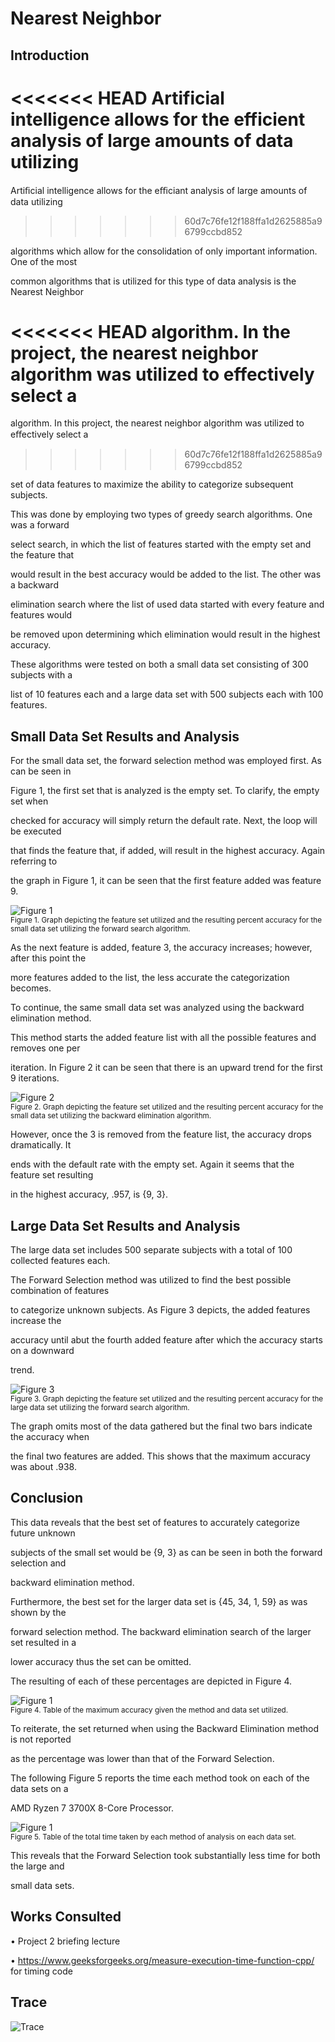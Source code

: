 ﻿# Nearest Neighbor

## Introduction

<<<<<<< HEAD
Artificial intelligence allows for the efficient analysis of large amounts of data utilizing
=======
Artiﬁcial intelligence allows for the eﬃciant analysis of large amounts of data utilizing
>>>>>>> 60d7c76fe12f188ffa1d2625885a96799ccbd852

algorithms which allow for the consolidation of only important information. One of the most

common algorithms that is utilized for this type of data analysis is the Nearest Neighbor

<<<<<<< HEAD
algorithm. In the project, the nearest neighbor algorithm was utilized to effectively select a
=======
algorithm. In this project, the nearest neighbor algorithm was utilized to eﬀectively select a
>>>>>>> 60d7c76fe12f188ffa1d2625885a96799ccbd852

set of data features to maximize the ability to categorize subsequent subjects.

This was done by employing two types of greedy search algorithms. One was a forward

select search, in which the list of features started with the empty set and the feature that

would result in the best accuracy would be added to the list. The other was a backward

elimination search where the list of used data started with every feature and features would

be removed upon determining which elimination would result in the highest accuracy.

These algorithms were tested on both a small data set consisting of 300 subjects with a

list of 10 features each and a large data set with 500 subjects each with 100 features.

## Small Data Set Results and Analysis

For the small data set, the forward selection method was employed first. As can be seen in

Figure 1, the first set that is analyzed is the empty set. To clarify, the empty set when

checked for accuracy will simply return the default rate. Next, the loop will be executed

that finds the feature that, if added, will result in the highest accuracy. Again referring to

the graph in Figure 1, it can be seen that the first feature added was feature 9.

![Figure 1](./images/1.png)\
<sub>Figure 1. Graph depicting the feature set utilized and the resulting percent accuracy for the small data set utilizing the forward search algorithm.</sub>

As the next feature is added, feature 3, the accuracy increases; however, after this point the

more features added to the list, the less accurate the categorization becomes.

To continue, the same small data set was analyzed using the backward elimination method.

This method starts the added feature list with all the possible features and removes one per

iteration. In Figure 2 it can be seen that there is an upward trend for the first 9 iterations.

![Figure 2](./images/2.png)\
<sub>Figure 2. Graph depicting the feature set utilized and the resulting percent accuracy for the small data set utilizing the backward elimination algorithm.</sub>

However, once the 3 is removed from the feature list, the accuracy drops dramatically. It

ends with the default rate with the empty set. Again it seems that the feature set resulting

in the highest accuracy, .957, is {9, 3}.

## Large Data Set Results and Analysis

The large data set includes 500 separate subjects with a total of 100 collected features each.

The Forward Selection method was utilized to find the best possible combination of features

to categorize unknown subjects. As Figure 3 depicts, the added features increase the

accuracy until abut the fourth added feature after which the accuracy starts on a downward

trend.

![Figure 3](./images/4.png)\
<sub>Figure 3. Graph depicting the feature set utilized and the resulting percent accuracy for the large data set utilizing the forward search algorithm.</sub>


The graph omits most of the data gathered but the final two bars indicate the accuracy when

the final two features are added. This shows that the maximum accuracy was about .938.

## Conclusion

This data reveals that the best set of features to accurately categorize future unknown

subjects of the small set would be {9, 3} as can be seen in both the forward selection and

backward elimination method.

Furthermore, the best set for the larger data set is {45, 34, 1, 59} as was shown by the

forward selection method. The backward elimination search of the larger set resulted in a

lower accuracy thus the set can be omitted.

The resulting of each of these percentages are depicted in Figure 4.

![Figure 1](./images/5.png)\
<sub>Figure 4. Table of the maximum accuracy given the method and data set utilized.</sub>

To reiterate, the set returned when using the Backward Elimination method is not reported

as the percentage was lower than that of the Forward Selection.

The following Figure 5 reports the time each method took on each of the data sets on a

AMD Ryzen 7 3700X 8-Core Processor.

![Figure 1](./images/6.png)\
<sub>Figure 5. Table of the total time taken by each method of analysis on each data set.</sub>

This reveals that the Forward Selection took substantially less time for both the large and

small data sets.

## Works Consulted

• Project 2 briefing lecture

• https://www.geeksforgeeks.org/measure-execution-time-function-cpp/ for timing code

## Trace

![Trace](./images/3.png)
